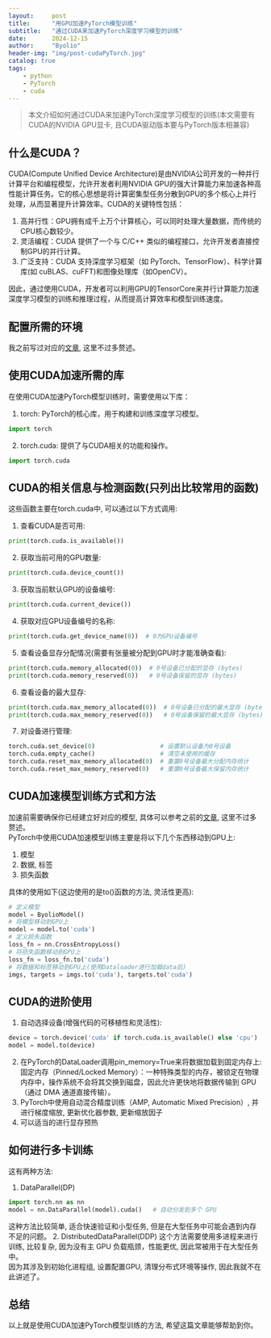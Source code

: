 ```yaml
---
layout:     post
title:      "用GPU加速PyTorch模型训练"
subtitle:   "通过CUDA来加速PyTorch深度学习模型的训练"
date:       2024-12-15
author:     "Byolio"
header-img: "img/post-cudaPyTorch.jpg"
catalog: true
tags:
    - python
    - PyTorch
    - cuda
---
```

> 本文介绍如何通过CUDA来加速PyTorch深度学习模型的训练(本文需要有CUDA的NVIDIA GPU显卡, 且CUDA驱动版本要与PyTorch版本相兼容)

## 什么是CUDA？
CUDA(Compute Unified Device Architecture)是由NVIDIA公司开发的一种并行计算平台和编程模型，允许开发者利用NVIDIA GPU的强大计算能力来加速各种高性能计算任务。它的核心思想是将计算密集型任务分散到GPU的多个核心上并行处理，从而显著提升计算效率。CUDA的关键特性包括：
1. 高并行性：GPU拥有成千上万个计算核心，可以同时处理大量数据，而传统的CPU核心数较少。
2. 灵活编程：CUDA 提供了一个与 C/C++ 类似的编程接口，允许开发者直接控制GPU的并行计算。
3. 广泛支持：CUDA 支持深度学习框架（如 PyTorch、TensorFlow）、科学计算库(如 cuBLAS、cuFFT)和图像处理库（如OpenCV）。

因此，通过使用CUDA，开发者可以利用GPU的TensorCore来并行计算能力加速深度学习模型的训练和推理过程，从而提高计算效率和模型训练速度。

## 配置所需的环境
我之前写过对应的[文章](https://byolio.top/2024/11/30/torch/), 这里不过多赘述。

## 使用CUDA加速所需的库
在使用CUDA加速PyTorch模型训练时，需要使用以下库：
1. torch: PyTorch的核心库，用于构建和训练深度学习模型。
```python
import torch
```
2. torch.cuda: 提供了与CUDA相关的功能和操作。
```python
import torch.cuda
```
## CUDA的相关信息与检测函数(只列出比较常用的函数)
这些函数主要在torch.cuda中, 可以通过以下方式调用:
1. 查看CUDA是否可用:
```python
print(torch.cuda.is_available())
```
2. 获取当前可用的GPU数量:
```python
print(torch.cuda.device_count())
```
3. 获取当前默认GPU的设备编号:
```python
print(torch.cuda.current_device())
```
4. 获取对应GPU设备编号的名称:
```python
print(torch.cuda.get_device_name(0))  # 0为GPU设备编号
```
5. 查看设备显存分配情况(需要有张量被分配到GPU时才能准确查看):
```python
print(torch.cuda.memory_allocated(0))  # 0号设备已分配的显存 (bytes)
print(torch.cuda.memory_reserved(0))   # 0号设备保留的显存 (bytes)
```
6. 查看设备的最大显存:
```python
print(torch.cuda.max_memory_allocated(0))  # 0号设备已分配的最大显存 (bytes)
print(torch.cuda.max_memory_reserved(0))   # 0号设备保留的最大显存 (bytes)
```
7. 对设备进行管理:
```python
torch.cuda.set_device(0)                  # 设置默认设备为0号设备
torch.cuda.empty_cache()                  # 清空未使用的缓存
torch.cuda.reset_max_memory_allocated(0)  # 重置0号设备最大分配内存统计
torch.cuda.reset_max_memory_reserved(0)   # 重置0号设备最大保留内存统计
```

## CUDA加速模型训练方式和方法
加速前需要确保你已经建立好对应的模型,  具体可以参考之前的[文章](https://byolio.top/2024/12/14/PyTorchModel/), 这里不过多赘述。 \
PyTorch中使用CUDA加速模型训练主要是将以下几个东西移动到GPU上:
1. 模型
2. 数据, 标签
3. 损失函数

具体的使用如下(这边使用的是to()函数的方法, 灵活性更高):
```python
# 定义模型
model = ByolioModel()
# 将模型移动到GPU上
model = model.to('cuda')
# 定义损失函数
loss_fn = nn.CrossEntropyLoss()
# 将损失函数移动到GPU上
loss_fn = loss_fn.to('cuda')
# 将数据和标签移动到GPU上(使用Dataloader进行加载data后)
imgs, targets = imgs.to('cuda'), targets.to('cuda')
```
## CUDA的进阶使用
1. 自动选择设备(增强代码的可移植性和灵活性):
```python
device = torch.device('cuda' if torch.cuda.is_available() else 'cpu')
model = model.to(device)
```
2. 在PyTorch的DataLoader调用pin_memory=True来将数据加载到固定内存上:
固定内存（Pinned/Locked Memory）：一种特殊类型的内存，被锁定在物理内存中，操作系统不会将其交换到磁盘，因此允许更快地将数据传输到 GPU（通过 DMA 通道直接传输）。
3. PyTorch中使用自动混合精度训练（AMP, Automatic Mixed Precision）, 并进行梯度缩放, 更新优化器参数, 更新缩放因子
4. 可以适当的进行显存预热

## 如何进行多卡训练
这有两种方法:
1. DataParallel(DP)
```python
import torch.nn as nn
model = nn.DataParallel(model).cuda()   # 自动分发到多个 GPU
```
这种方法比较简单, 适合快速验证和小型任务, 但是在大型任务中可能会遇到内存不足的问题。
2. DistributedDataParallel(DDP)
这个方法需要使用多进程来进行训练, 比较复杂, 因为没有主 GPU 负载瓶颈，性能更优, 因此常被用于在大型任务中。 \
因为其涉及到初始化进程组, 设置配置GPU, 清理分布式环境等操作, 因此我就不在此讲述了。

## 总结
以上就是使用CUDA加速PyTorch模型训练的方法, 希望这篇文章能够帮助到你。
